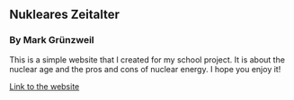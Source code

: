 ## Nukleares Zeitalter
### By Mark Grünzweil

This is a simple website that I created for my school project. It is about the nuclear age and the pros and cons of nuclear energy. I hope you enjoy it!

[Link to the website](https://m-gruen.github.io/Nukleares-Zeitalter/)